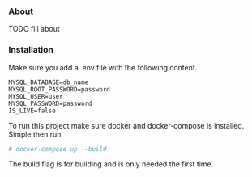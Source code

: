 ### About
TODO fill about

### Installation 
Make sure you add a .env file with the following content.
```env
MYSQL_DATABASE=db_name
MYSQL_ROOT_PASSWORD=password
MYSQL_USER=user
MYSQL_PASSWORD=password
IS_LIVE=false
```
To run this project make sure docker and docker-compose is installed.
Simple then run
```bash
# docker-compose up --build
```
The build flag is for building and is only needed the first time.
